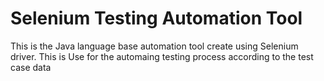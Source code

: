 # Selenium Testing Automation Tool
 This is the Java language base automation tool create using Selenium driver. This is Use for the automaing testing process according to the test case data
